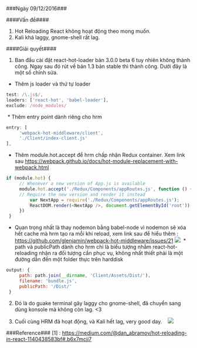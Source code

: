 ###Ngày 09/12/2016###

####Vấn đề####
1. Hot Reloading React không hoạt động theo mong muốn.
2. Kali khá laggy, gnome-shell rất lag.

####Giải quyết####

1. Ban đầu cài đặt react-hot-loader bản 3.0.0 beta 6 tuy nhiên không thành công. Ngay sau đó rút về bản 1.3 bản stable thì thành công. 
Dưới đây là một số chỉnh sửa.
  * Thêm js loader và thứ tự loader 
  ```javascript
  test: /\.js$/,
  loaders: ['react-hot', 'babel-loader'],
  exclude: /node_modules/
  ```
   * Thêm entry point dành riêng cho hrm
   ```javascript
   entry: [
        'webpack-hot-middleware/client',
        './Client/index-client.js'
   ],
   ```
   * Thêm module.hot.accept để hrm chấp nhận Redux container. Xem link sau <https://webpack.github.io/docs/hot-module-replacement-with-webpack.html>
   ```javascript
   if (module.hot) {
        // Whenever a new version of App.js is available
        module.hot.accept('./Redux/Components/appRoutes.js', function () {
        // Require the new version and render it instead
            var NextApp = require('./Redux/Components/appRoutes.js');
            ReactDOM.render(<NextApp />, document.getElementById('root'));
        })
    }
   ```
   * Quan trọng nhất là thay nodemon bằng babel-node vì nodemon sẽ xóa hết cache mà hrm tạo ra mỗi khi reload, xem link sau để
   hiểu thêm : <https://github.com/glenjamin/webpack-hot-middleware/issues/21>
   <img src="http://i.imgur.com/8DxC4Nm.png"></img>
   * path và publicPath dành cho hrm chỉ là biểu tượng nhằm react-hot-reloading nhận ra đối tượng cần phục vụ, không nhất thiết
   phải là một đường dẫn đến một folder thực trên harddisk
   ```javascript
   output: {
        path: path.join(__dirname, 'Client/Assets/Dist/'),
        filename: 'bundle.js',
        publicPath: '/Dist/'
    }
   ```
   
2. Đó là do guake terminal gây laggy cho gnome-shell, đã chuyển sang dùng konsole mà không còn lag. <3

3. Cuối cùng HRM đã hoạt động, và Kali hết lag, very good day.
   <img src="http://i.imgur.com/yfzNjg1.png"></img>
  
 ###Reference###
 [1] : <https://medium.com/@dan_abramov/hot-reloading-in-react-1140438583bf#.b6x7mcjj7>
